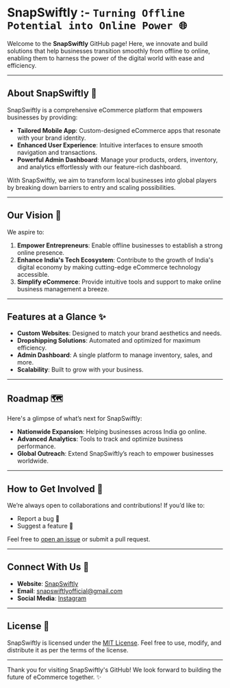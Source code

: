 # SnapSwiftly :-                                                                                                                                                               `Turning Offline Potential into Online Power 🌐`

Welcome to the **SnapSwiftly** GitHub page! Here, we innovate and build solutions that help businesses transition smoothly from offline to online, enabling them to harness the power of the digital world with ease and efficiency.

---

## About SnapSwiftly 🚀

SnapSwiftly is a comprehensive eCommerce platform that empowers businesses by providing:

- **Tailored Mobile App**: Custom-designed eCommerce apps that resonate with your brand identity.
- **Enhanced User Experience**: Intuitive interfaces to ensure smooth navigation and transactions.
- **Powerful Admin Dashboard**: Manage your products, orders, inventory, and analytics effortlessly with our feature-rich dashboard.

With SnapSwiftly, we aim to transform local businesses into global players by breaking down barriers to entry and scaling possibilities.

---

## Our Vision 🌟

We aspire to:

1. **Empower Entrepreneurs**: Enable offline businesses to establish a strong online presence.
2. **Enhance India's Tech Ecosystem**: Contribute to the growth of India's digital economy by making cutting-edge eCommerce technology accessible.
3. **Simplify eCommerce**: Provide intuitive tools and support to make online business management a breeze.

---

## Features at a Glance ✨

- **Custom Websites**: Designed to match your brand aesthetics and needs.
- **Dropshipping Solutions**: Automated and optimized for maximum efficiency.
- **Admin Dashboard**: A single platform to manage inventory, sales, and more.
- **Scalability**: Built to grow with your business.

---

## Roadmap 🗺️

Here's a glimpse of what’s next for SnapSwiftly:

- **Nationwide Expansion**: Helping businesses across India go online.
- **Advanced Analytics**: Tools to track and optimize business performance.
- **Global Outreach**: Extend SnapSwiftly’s reach to empower businesses worldwide.

---

## How to Get Involved 🤝

We’re always open to collaborations and contributions! If you’d like to:

- Report a bug 🐞
- Suggest a feature 🧠

Feel free to [open an issue](https://github.com/snapswiftly/.github/issues) or submit a pull request.

---

## Connect With Us 💬

- **Website**: [SnapSwiftly](https://snapswiftly.netlify.app/)
- **Email**: [snapswiftlyofficial@gmail.com](mailto:snapswiftlyofficial@gmail.com)
- **Social Media**: [Instagram](https://www.instagram.com/snapswiftly/)

---

## License 📜

SnapSwiftly is licensed under the [MIT License](LICENSE). Feel free to use, modify, and distribute it as per the terms of the license.

---

Thank you for visiting SnapSwiftly's GitHub! We look forward to building the future of eCommerce together. ✨
